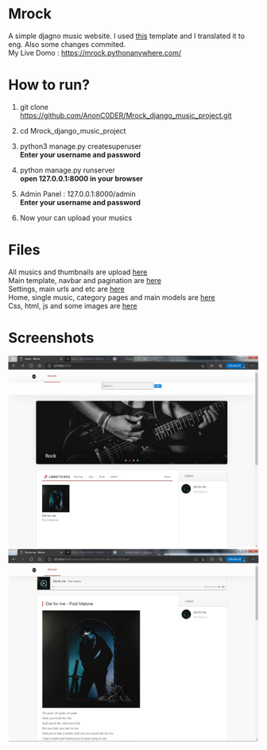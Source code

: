 # Mrock
A simple djagno music website.
I used [this](https://github.com/iHaPBoy/music-website) template and I translated it to eng.
Also some changes commited.
<br>
My Live Domo : https://mrock.pythonanywhere.com/


# How to run?
1. git clone https://github.com/AnonC0DER/Mrock_django_music_project.git

2. cd Mrock_django_music_project

3. python3 manage.py createsuperuser<br>
**Enter your username and password**

4. python manage.py runserver<br>
**open 127.0.0.1:8000 in your browser**

5. Admin Panel : 127.0.0.1:8000/admin<br>
**Enter your username and password**

6. Now your can upload your musics


# Files
All musics and thumbnails are upload [here](https://github.com/AnonC0DER/Mrock_django_music_project/tree/master/static/media)
<br>
Main template, navbar and pagination are [here](https://github.com/AnonC0DER/Mrock_django_music_project/tree/master/templates)
<br>
Settings, main urls and etc are [here](https://github.com/AnonC0DER/Mrock_django_music_project/tree/master/Mrock)
<br>
Home, single music, category pages and main models are [here](https://github.com/AnonC0DER/Mrock_django_music_project/tree/master/Home)
<br>
Css, html, js and some images are [here](https://github.com/AnonC0DER/Mrock_django_music_project/tree/master/static/assets)
<br>


# Screenshots
![ScreenShot](Mrock.jpg)
![ScreenShot](Mrock-single-music-page.jpg)
